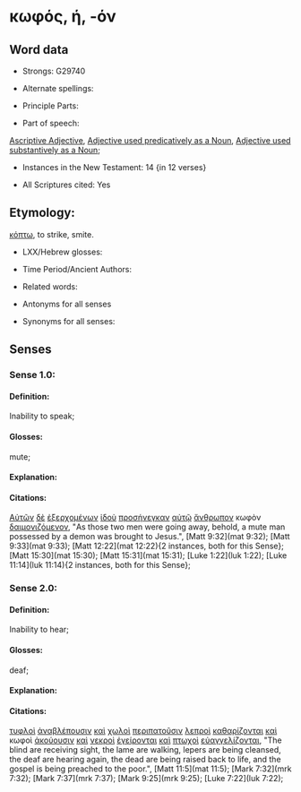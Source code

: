 # κωφός, ή, -όν

<!-- Status: S2=NeedsReview -->
<!-- Lexica used for edits: BDAG, FFM, LN, A-S -->

## Word data

* Strongs: G29740

* Alternate spellings:

* Principle Parts: 

* Part of speech: 

[Ascriptive Adjective](http://ugg.readthedocs.io/en/latest/adjective_ascriptive.html),
[Adjective used predicatively as a Noun](http://ugg.readthedocs.io/en/latest/noun_predicate_adj.html),
[Adjective used substantively as a Noun](http://ugg.readthedocs.io/en/latest/noun_substantive_adj.html);

* Instances in the New Testament: 14 {in 12 verses}

* All Scriptures cited: Yes

## Etymology: 

[κόπτω](../G28750/01.md), to strike, smite.

* LXX/Hebrew glosses: 

* Time Period/Ancient Authors: 

* Related words: 

* Antonyms for all senses

* Synonyms for all senses: 

## Senses 

### Sense 1.0:

#### Definition: 

Inability to speak;

#### Glosses:

mute;

#### Explanation:

#### Citations:

[Αὐτῶν](../G08460/01.md) [δὲ](../G11610/01.md) [ἐξερχομένων](../G18310/01.md) [ἰδοὺ](../G37080/01.md) [προσήνεγκαν](../G43740/01.md) [αὐτῷ](../G08460/01.md) [ἄνθρωπον](../G04440/01.md) κωφὸν [δαιμονιζόμενον](../G11390/01.md), 
"As those two men were going away, behold, a mute man possessed by a demon was brought to Jesus.", 
[Matt 9:32](mat 9:32);  [Matt 9:33](mat 9:33);  [Matt 12:22](mat 12:22){2 instances, both for this Sense};  [Matt 15:30](mat 15:30);  [Matt 15:31](mat 15:31);  [Luke 1:22](luk 1:22);  [Luke 11:14](luk 11:14){2 instances, both for this Sense};  

### Sense 2.0:

#### Definition: 

Inability to hear;

#### Glosses:

deaf;

#### Explanation:

#### Citations:

[τυφλοὶ](../G51850/01.md) [ἀναβλέπουσιν](../G03080/01.md) [καὶ](../G25320/01.md) [χωλοὶ](../G55600/01.md) [περιπατοῦσιν](../G40430/01.md) [λεπροὶ](../G30150/01.md) [καθαρίζονται](../G25110/01.md) [καὶ](../G25320/01.md) κωφοὶ [ἀκούουσιν](../G01910/01.md) [καὶ](../G25320/01.md) [νεκροὶ](../G34980/01.md) [ἐγείρονται](../G14530/01.md) [καὶ](../G25320/01.md) [πτωχοὶ](../G44340/01.md) [εὐαγγελίζονται](../G20970/01.md), 
"The blind are receiving sight, the lame are walking, lepers are being cleansed, the deaf are hearing again, the dead are being raised back to life, and the gospel is being preached to the poor.", 
[Matt 11:5](mat 11:5);  [Mark 7:32](mrk 7:32);  [Mark 7:37](mrk 7:37);  [Mark 9:25](mrk 9:25);  [Luke 7:22](luk 7:22); 

